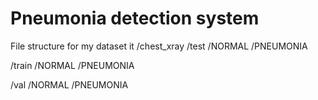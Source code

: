 # Pneumonia detection system


File structure for my dataset it
/chest_xray
  /test
    /NORMAL
    /PNEUMONIA

  /train
    /NORMAL
    /PNEUMONIA
    
  /val
    /NORMAL
    /PNEUMONIA

